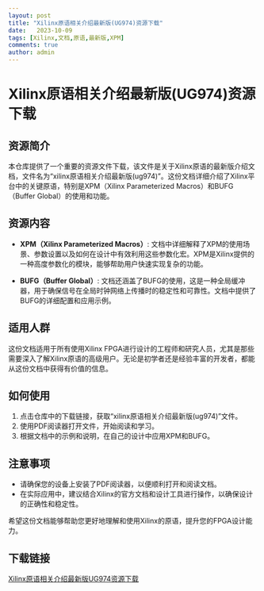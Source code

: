 ```yaml
---
layout: post
title: "Xilinx原语相关介绍最新版(UG974)资源下载"
date:   2023-10-09
tags: [Xilinx,文档,原语,最新版,XPM]
comments: true
author: admin
---
```

# Xilinx原语相关介绍最新版(UG974)资源下载

## 资源简介

本仓库提供了一个重要的资源文件下载，该文件是关于Xilinx原语的最新版介绍文档，文件名为“xilinx原语相关介绍最新版(ug974)”。这份文档详细介绍了Xilinx平台中的关键原语，特别是XPM（Xilinx Parameterized Macros）和BUFG（Buffer Global）的使用和功能。

## 资源内容

- **XPM（Xilinx Parameterized Macros）**: 文档中详细解释了XPM的使用场景、参数设置以及如何在设计中有效利用这些参数化宏。XPM是Xilinx提供的一种高度参数化的模块，能够帮助用户快速实现复杂的功能。

- **BUFG（Buffer Global）**: 文档还涵盖了BUFG的使用，这是一种全局缓冲器，用于确保信号在全局时钟网络上传播时的稳定性和可靠性。文档中提供了BUFG的详细配置和应用示例。

## 适用人群

这份文档适用于所有使用Xilinx FPGA进行设计的工程师和研究人员，尤其是那些需要深入了解Xilinx原语的高级用户。无论是初学者还是经验丰富的开发者，都能从这份文档中获得有价值的信息。

## 如何使用

1. 点击仓库中的下载链接，获取“xilinx原语相关介绍最新版(ug974)”文件。
2. 使用PDF阅读器打开文件，开始阅读和学习。
3. 根据文档中的示例和说明，在自己的设计中应用XPM和BUFG。

## 注意事项

- 请确保您的设备上安装了PDF阅读器，以便顺利打开和阅读文档。
- 在实际应用中，建议结合Xilinx的官方文档和设计工具进行操作，以确保设计的正确性和稳定性。

希望这份文档能够帮助您更好地理解和使用Xilinx的原语，提升您的FPGA设计能力。

## 下载链接

[Xilinx原语相关介绍最新版UG974资源下载](https://pan.quark.cn/s/a4b07b1d63c9)